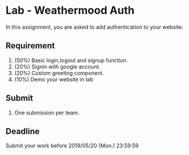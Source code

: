 # Lab - Weathermood Auth
In this assignment, you are asked to add authentication to your website.

## Requirement
1. (50%) Basic login,logout and signup function.
2. (20%) Signin with google account.
3. (20%) Custom greeting component.
4. (10%) Demo your website in lab

## Submit
1. One submission per team.

## Deadline
Submit your work before 2019/05/20 (Mon.) 23:59:59
